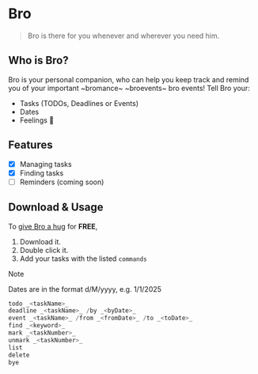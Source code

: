 # Bro
> Bro is there for you whenever and wherever you need him.

## Who is Bro?
Bro is your personal companion, who can help you keep track and remind you of your important ~bromance~ ~broevents~ bro events! Tell Bro your:
- Tasks (TODOs, Deadlines or Events)
- Dates
- Feelings :heartbeat:

## Features
- [x] Managing tasks
- [x] Finding tasks
- [ ] Reminders (coming soon)

## Download & Usage
To [give Bro a hug](https://github.com/codewallie/ip) for **FREE**,
1. Download it.
2. Double click it.
3. Add your tasks with the listed `commands`
> [!NOTE]
> Dates are in the format d/M/yyyy, e.g. 1/1/2025
```java
todo _<taskName>_
deadline _<taskName>_ /by _<byDate>_
event _<taskName>_ /from _<fromDate>_ /to _<toDate>_
find _<keyword>_
mark _<taskNumber>_
unmark _<taskNumber>_
list
delete
bye
```

<!-- If you see this, no you didn't :) -->